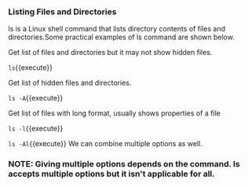### Listing Files and Directories

ls is a Linux shell command that lists directory contents of files and directories.Some practical examples of ls command are shown below.

Get list of files and directories but it may not show hidden files.

`ls`{{execute}} 

Get list of hidden files and directories.

`ls -A`{{execute}}

Get list of files with long format, usually shows properties of a file

`ls -l`{{execute}} 

`ls -Al`{{execute}} We can combine multiple options as well.

### NOTE: Giving multiple options depends on the command. ls accepts multiple options but it isn't applicable for all.